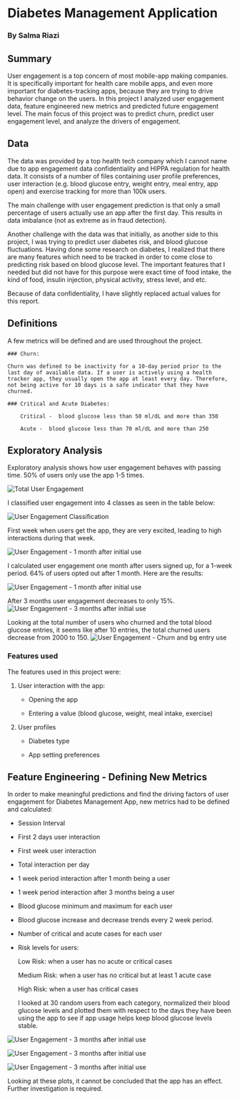 # Diabetes Management Application
### By Salma Riazi

## Summary

User engagement is a top concern of most mobile-app making companies. It is specifically important for health care mobile apps, and even more important for diabetes-tracking apps, because they are trying to drive behavior change on the users. In this project I analyzed user engagement data, feature engineered new metrics
and predicted future engagement level. The main focus of this project was to predict churn, predict user engagement level, and analyze the drivers of engagement.

## Data

The data was provided by a top health tech company which I cannot name due to app engagement data confidentiality and HIPPA regulation for health data. It consists of a number of files containing user profile preferences, user interaction (e.g. blood glucose entry, weight entry, meal entry, app open) and exercise tracking for more than 100k users.

The main challenge with user engagement prediction is that only a small percentage of users actually use an app after the first day. This results in data imbalance (not as extreme as in fraud detection).

Another challenge with the data was that initially, as another side to this project, I was trying to predict user diabetes risk, and blood glucose fluctuations. Having done some research on diabetes, I realized that there are many features which  need to be tracked in order to come close to predicting risk based on blood glucose level. The important features that I needed but did not have for this purpose were exact time of food intake, the kind of food, insulin injection, physical activity, stress level, and etc.

Because of data confidentiality, I have slightly replaced actual values for this report.

## Definitions

A few metrics will be defined and are used throughout the project.

    ### Churn:

    Churn was defined to be inactivity for a 10-day period prior to the last day of available data. If a user is actively using a health tracker app, they usually open the app at least every day. Therefore, not being active for 10 days is a safe indicator that they have churned.

    ### Critical and Acute Diabetes:

        Critical -  blood glucose less than 50 ml/dL and more than 350

        Acute -  blood glucose less than 70 ml/dL and more than 250

## Exploratory Analysis

Exploratory analysis shows how user engagement behaves with passing time. 50% of users only use the app 1-5 times.

![Total User Engagement](https://github.com/salmariazi/Diabetes_Monitor/blob/master/figures/total_eng.png)


I classified user engagement into 4 classes as seen in the table below:

![User Engagement Classification](https://github.com/salmariazi/Diabetes_Monitor/blob/master/figures/class_table.png)

First week when users get the app, they are very excited, leading to high interactions during that week.

![User Engagement - 1 month after initial use](https://github.com/salmariazi/Diabetes_Monitor/blob/master/figures/first_week.png)

I calculated user engagement one month after users signed up, for a 1-week period. 64% of users opted out after 1 month. Here are the results:

![User Engagement - 1 month after initial use](https://github.com/salmariazi/Diabetes_Monitor/blob/master/figures/1month.png)

After 3 months user engagement decreases to only 15%.
![User Engagement - 3 months after initial use](https://github.com/salmariazi/Diabetes_Monitor/blob/master/figures/3months.png)


Looking at the total number of users who churned and the total blood glucose entries, it seems like after 10 entries, the total churned users decrease from 2000 to 150.
![User Engagement - Churn and bg entry use](https://github.com/salmariazi/Diabetes_Monitor/blob/master/figures/churn_bg_entr.png)

### Features used

The features used in this project were:

1. User interaction with the app:

    - Opening the app

    - Entering a value (blood glucose, weight, meal intake, exercise)

2. User profiles

    - Diabetes type

    - App setting preferences

## Feature Engineering - Defining New Metrics

In order to make meaningful predictions and find the driving factors of user engagement for Diabetes Management App, new metrics had to be defined and calculated:

- Session Interval

- First 2 days user interaction

- First week user interaction

- Total interaction per day

- 1 week period interaction after 1 month being a user

- 1 week period interaction after 3 months being a user

- Blood glucose minimum and maximum for each user

- Blood glucose increase and decrease trends every 2 week period.

- Number of critical and acute cases for each user

- Risk levels for users:

    Low Risk: when a user has no acute or critical cases

    Medium Risk: when a user has no critical but at least 1 acute case

    High Risk: when a user has critical cases

    I looked at 30 random users from each category, normalized their blood glucose levels and plotted them with respect to the days they have been using the app to see if app usage helps keep blood glucose levels stable.

![User Engagement - 3 months after initial use](https://github.com/salmariazi/Diabetes_Monitor/blob/master/figures/low.png)

![User Engagement - 3 months after initial use](https://github.com/salmariazi/Diabetes_Monitor/blob/master/figures/med.png)

![User Engagement - 3 months after initial use](https://github.com/salmariazi/Diabetes_Monitor/blob/master/figures/high.png)

Looking at these plots, it cannot be concluded that the app has an effect. Further investigation is required.
